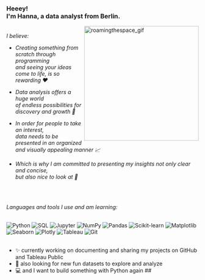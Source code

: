 
<h3 align="left">
 Heeey! 
 <br>
 I'm Hanna, a data analyst from Berlin.
</h3>

<img align="right" alt="roamingthespace_gif" src="https://media3.giphy.com/media/xT8qBhrlNooHBYR9f2/giphy.gif" width="300"/>
<br>
<em>I believe:</em>
<div>
  <ul>
    <li>
      <p><em>Creating something from scratch through programming <br> and seeing your ideas come to life, is so rewarding ❤️</em></p>
    </li>
    <li>
      <p><em>Data analysis offers a huge world <br>of endless possibilities for discovery and growth 🌱</em></p>
    </li>
    <li>
      <p><em>In order for people to take an interest, <br>data needs to be presented in an organized and visually appealing manner 📈</em></p>
    </li>
    <li>
      <p><em>Which is why I am committed to presenting my insights not only clear and concise,<br>  but also nice to look at 🙌</em></p>
    </li>
    <br>
    <br>
  </ul>
</div>
<em>Languages and tools I use and am learning:</em>
<br>
<br>

![Python](https://img.shields.io/badge/Python-090909?style=for-the-badge&logo=Python)
![SQL](https://img.shields.io/badge/MySQL-090909?style=for-the-badge&logo=mysql&logoColor=white)
![Jupyter](https://img.shields.io/badge/Jupyter-090909?style=for-the-badge&logo=Jupyter)
![NumPy](https://img.shields.io/badge/NumPy-090909?style=for-the-badge&logo=Numpy)
![Pandas](https://img.shields.io/badge/Pandas-090909?style=for-the-badge&logo=Pandas)
![Scikit-learn](https://img.shields.io/badge/scikit--learn-090909?style=for-the-badge&logo=scikit-learn)
![Matplotlib](https://img.shields.io/badge/Matplotlib-090909?style=for-the-badge&logo=Matplotlib)
![Seaborn](https://img.shields.io/badge/Seaborn-090909?style=for-the-badge&logo=Seaborn)
![Plotly](https://img.shields.io/badge/Plotly-090909?style=for-the-badge&logo=Plotly)
![Tableau](https://img.shields.io/badge/Tableau-090909?style=for-the-badge&logo=Tableau)
![Git](https://img.shields.io/badge/Git-090909?style=for-the-badge&logo=Git)
<br>
<br>

- ✨ currently working on documenting and sharing my projects on GitHub and Tableau Public
- 🔭 also looking for new fun datasets to explore and analyze
- 💻 and I want to build something with Python again ##
